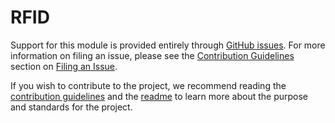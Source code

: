 # RFID

Support for this module is provided entirely through [GitHub issues][issues].  For more information on filing an
issue, please see the [Contribution Guidelines][contributing] section on [Filing an Issue][contributing-issue].

If you wish to contribute to the project, we recommend reading the [contribution guidelines][contributing] and the
[readme][readme] to learn more about the purpose and standards for the project.


[readme]:             https://github.com/andrewvaughan/ansible-prompt/blob/master/README.md
[contributing]:       https://github.com/andrewvaughan/ansible-prompt/blob/master/CONTRIBUTING.md
[contributing-issue]: https://github.com/andrewvaughan/ansible-prompt/blob/master/CONTRIBUTING.md#ways-to-contribute

[issues]:             https://github.com/andrewvaughan/ansible-prompt/issues
